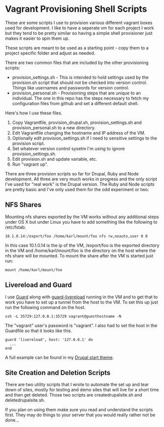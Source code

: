 # Vagrant Provisioning Shell Scripts

These are some scripts I use to provision various different vagrant
boxes used for development. I like to have a seperate vm for each
project I work but they tend to be pretty similar so having a simple
shell provisioner just makes it easier to spin them up.

These scripts are meant to be used as a starting point - copy them to
a project specific folder and adjust as needed.

There are two common files that are included by the other provisioning
scripts:

- provision_settings.sh - This is intended to hold settings used by
  the provision.sh script that should not be checked into version
  control. Things like usernames and passwords for version control.
- provision_personal.sh - Provisioning steps that are unique to an
  individual. The one in this repo has the steps necessary to fetch my
  configuration files from github and set a different default shell.

Here's how I use these files.

1. Copy Vagrantfile, provision_drupal.sh, provision_settings.sh and
   provision_personal.sh to a new directory.
1. Edit Vagrantfile changing the hostname and IP address of the VM.
1. Optionally edit provision_settings.sh if I need to sensitive
   settings to the provision script.
1. Set whatever version control sysetm I'm using to ignore
   provision_settings.sh.
1. Edit provision.sh and update variable, etc.
1. Run "vagrant up".

There are three provision scripts so far for Drupal, Ruby and Node
development. All three are very much works in progress and the only
script I've used for "real work" is the Drupal version. The Ruby and
Node scripts are pretty basic and I've only used them for the odd
experiment or two.

## NFS Shares

Mounting nfs shares exported by the VM works without any additional
steps under OS X but under Linux you have to add something like the
following to /etc/fstab.

    10.1.0.14:/export/foo /home/karl/mount/foo nfs rw,noauto,user 0 0

In this case 10.1.0.14 is the ip of the VM, /export/foo is the
exported directory in the VM and /home/karl/mount/foo is the directory
on the host where the nfs share will be mounted. To mount the share
after the VM is started just run:

    mount /home/karl/mount/foo

## Livereload and Guard

I use [Guard](http://guardgem.org/) along with
[guard-livereload](https://github.com/guard/guard-livereload) running
in the VM and to get that to work you have to set up a tunnel from the
host to the VM. To set this up just run the following command on the
host.

    ssh -L 35729:127.0.0.1:35729 vagrant@guesthostname -N

The "vagrant" user's password is "vagrant". I also had to set the host
in the Guardfile so that it looks like this.

    guard 'livereload', host: '127.0.0.1' do
      ...
    end

A full example can be found in my
[Drupal start theme](https://github.com/karlkedrovsky/drupal-sass-starter).

## Site Creation and Deletion Scripts

There are two utility scripts that I wrote to automate the set up and
tear down of sites, mostly for testing and demo sites that will live
for a short time and then get deleted. Those two scripts are
createdrupalsite.sh and deletedrupalsite.sh.

If you plan on using them make sure you read and understand the
scripts first. They may do things to your server that you would really
rather not be done...
